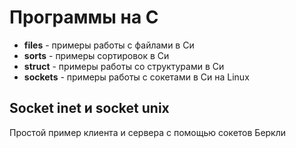 # Программы на C
<ul>
  <li><b>files</b> - примеры работы с файлами в Си</li>
  <li><b>sorts</b> - примеры сортировок в Си</li>
  <li><b>struct</b> - примеры работы со структурами в Си</li>
  <li><b>sockets</b> - примеры работы с сокетами в Си на Linux</li>
</ul>
<h2>Socket inet и socket unix</h2>
<p>Простой пример клиента и сервера с помощью сокетов Беркли</p>
